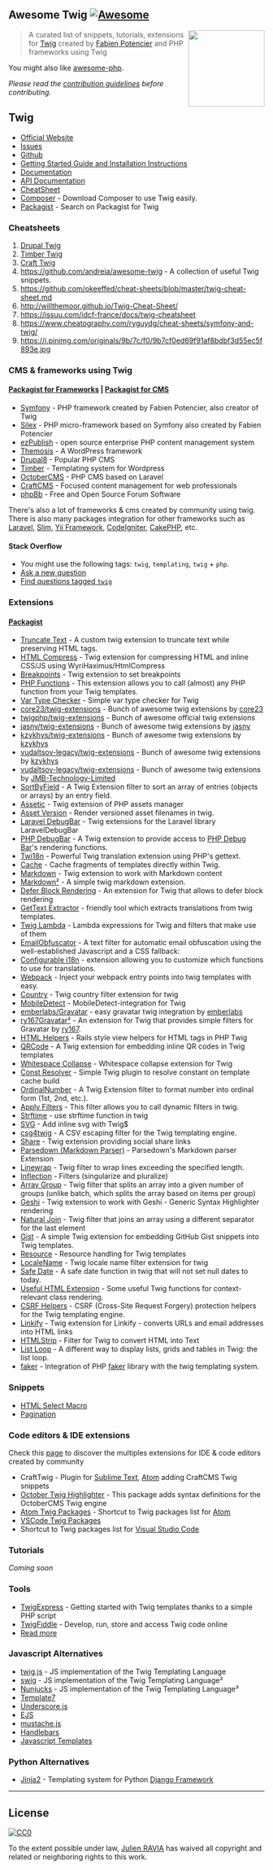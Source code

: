 ## Awesome Twig [![Awesome](https://cdn.rawgit.com/sindresorhus/awesome/d7305f38d29fed78fa85652e3a63e154dd8e8829/media/badge.svg)](https://github.com/sindresorhus/awesome)

[<img src="https://www.drupal.org/files/styles/grid-3/public/project-images/twig_1.png?itok=NFV7dbE1" align="right" width="150">](https://twig.symfony.com)

> A curated list of snippets, tutorials, extensions for [Twig](https://twig.symfony.com) created by [Fabien Potencier](http://fabien.potencier.org) and PHP frameworks using Twig

You might also like [awesome-php](https://github.com/ziadoz/awesome-php).

*Please read the [contribution guidelines](contributing.md) before contributing.*

## Twig

- [Official Website](https://twig.symfony.com)
- [Issues](https://github.com/twigphp/Twig/issues)
- [Github](https://github.com/twigphp/Twig)
- [Getting Started Guide and Installation Instructions](https://twig.symfony.com/doc/2.x/intro.html)
- [Documentation](https://twig.symfony.com/doc/2.x/)
- [API Documentation](https://twig.symfony.com/api/2.x/index.html)
- [CheatSheet](https://github.com/okeeffed/cheat-sheets/blob/master/twig-cheat-sheet.md)
- [Composer](https://github.com/composer/) - Download Composer to use Twig easily.
- [Packagist](https://packagist.org/?q=twig&p=0) - Search on Packagist for Twig 

### Cheatsheets
1. [Drupal Twig](https://www.drupal.org/docs/8/modules/twig-tweak/cheat-sheet-8x-2x)
2. [Timber Twig](https://timber.github.io/docs/guides/cheatsheet/)
3. [Craft Twig](http://shared.focus.build/craft-cheat-sheet/)
4. https://github.com/andreia/awesome-twig - A collection of useful Twig snippets.
5. https://github.com/okeeffed/cheat-sheets/blob/master/twig-cheat-sheet.md
6. http://willthemoor.github.io/Twig-Cheat-Sheet/
7. https://issuu.com/idcf-france/docs/twig-cheatsheet
8. https://www.cheatography.com/ryguydg/cheat-sheets/symfony-and-twig/
9. https://i.pinimg.com/originals/9b/7c/f0/9b7cf0ed69f91af8bdbf3d55ec5f893e.jpg

### CMS & frameworks using Twig 
#### [Packagist for Frameworks](https://packagist.org/?q=twig%20framework&p=0) | [Packagist for CMS](https://packagist.org/?q=twig%20cms&p=0)

- [Symfony](http://symfony.com/doc/current/templating.html) - PHP framework created by Fabien Potencier, also creator of Twig
- [Silex](https://silex.symfony.com/doc/2.0/providers/twig.html) - PHP micro-framework based on Symfony also created by Fabien Potencier
- [ezPublish](https://ez.no/fr) - open source enterprise PHP content management system
- [Themosis](https://framework.themosis.com/docs/master/twig/) - A WordPress framework
- [Drupal8](https://www.drupal.org/docs/8/theming/twig) - Popular PHP CMS
- [Timber](https://www.upstatement.com/timber/) - Templating system for Wordpress
- [OctoberCMS](https://octobercms.com/docs/markup/templating) - PHP CMS based on Laravel
- [CraftCMS](https://github.com/craftcms/docs/blob/v3/en/twig-primer.md) - Focused content management for web professionals
- [phpBb](https://www.phpbb.com) - Free and Open Source Forum Software

There's also a lot of frameworks & cms created by community using twig. There is also many packages integration for other frameworks such as [Laravel](https://laravel.com), [Slim](https://www.slimframework.com), [Yii Framework](https://www.yiiframework.com), [CodeIgniter](https://codeigniter.com), [CakePHP](https://cakephp.org), etc.

#### Stack Overflow

- You might use the following tags: `twig`, `templating`, `twig` + `php`.
- [Ask a new question](http://stackoverflow.com/questions/ask?tags=twig)
- [Find questions tagged `twig`](http://stackoverflow.com/questions/tagged/twig)

### Extensions
#### [Packagist](https://packagist.org/?q=twig%20extension&p=0)

- [Truncate Text](https://github.com/dzango/TwigTruncateExtension) - A custom twig extension to truncate text while preserving HTML tags.
- [HTML Compress](https://github.com/nochso/html-compress-twig) - Twig extension for compressing HTML and inline CSS/JS using WyriHaximus/HtmlCompress
- [Breakpoints](https://github.com/ajgarlag/AjglBreakpointTwigExtension) - Twig extension to set breakpoints
- [PHP Functions](https://github.com/umpirsky/twig-php-function) - This extension allows you to call (almost) any PHP function from your Twig templates.
- [Var Type Checker](https://github.com/trapvincenzo/var-type-check) - Simple var type checker for Twig
- [core23/twig-extensions](https://github.com/core23/twig-extensions) - Bunch of awesome twig extensions by [core23](https://github.com/core23)
- [twigphp/twig-extensions](https://github.com/twigphp/Twig-extensions) - Bunch of awesome official twig extensions
- [jasny/twig-extensions](https://github.com/jasny/twig-extensions) - Bunch of awesome twig extensions by [jasny](https://github.com/jasny)
- [kzykhys/twig-extensions](https://github.com/kzykhys/TwigExtensions) - Bunch of awesome twig extensions by [kzykhys](https://github.com/kzykhys)
- [vudaltsov-legacy/twig-extensions](https://github.com/vudaltsov-legacy/twig-extensions) - Bunch of awesome twig extensions by [kzykhys](https://github.com/kzykhys)
- [vudaltsov-legacy/twig-extensions](https://github.com/JMB-Technology-Limited/Twig-Extensions) - Bunch of awesome twig extensions by [JMB-Technology-Limited](https://github.com/JMB-Technology-Limited)
- [SortByField](https://github.com/victorhaggqvist/Twig-sort-by-field) - A Twig Extension filter to sort an array of entries (objects or arrays) by an entry field.
- [Assetic](https://github.com/kriswallsmith/assetic#twig) - Twig extension of PHP assets manager
- [Asset Version](https://github.com/ivoba/twig-asset-version-extension) - Render versioned asset filenames in twig.
- [Laravel DebugBar](https://github.com/barryvdh/laravel-debugbar#twig-integration) - Twig extensions for the Laravel library LaravelDebugBar
- [PHP DebugBar](https://github.com/bearlikelion/twig-debugbar) - A Twig extension to provide access to [PHP Debug Bar](https://github.com/maximebf/php-debugbar)'s rendering functions.
- [Twi18n](https://github.com/jhogervorst/Twi18n) - Powerful Twig translation extension using PHP's gettext.
- [Cache](https://github.com/twigphp/twig-cache-extension) - Cache fragments of templates directly within Twig.
- [Markdown](https://github.com/aptoma/twig-markdown) - Twig extension to work with Markdown content
- [Markdown²](https://github.com/jralph/Twig-Markdown) - A simple twig markdown extension.
- [Defer Block Rendering](https://github.com/rybakit/twig-deferred-extension) - An extension for Twig that allows to defer block rendering
- [GetText Extractor](https://packagist.org/packages/umpirsky/twig-gettext-extractor) - friendly tool which extracts translations from twig templates.
- [Twig Lambda](https://github.com/dpolac/twig-lambda) - Lambda expressions for Twig and filters that make use of them
- [EmailObfuscator](https://github.com/Propaganistas/Email-Obfuscator#twig) - A text filter for automatic email obfuscation using the well-established Javascript and a CSS fallback:
- [Configurable i18n](https://github.com/jaimeperez/twig-configurable-i18n) - extension allowing you to customize which functions to use for translations.
- [Webpack](https://github.com/fullpipe/twig-webpack-extension) - Inject your webpack entry points into twig templates with easy.
- [Country](https://github.com/alaczi/twig-country-extension) - Twig country filter extension for twig
- [MobileDetect](https://github.com/bes89/mobiledetect-twig-extension) - MobileDetect-integration for Twig
- [emberlabs/Gravatar](https://github.com/emberlabs/gravatarlib#twig-integration) -  easy gravatar twig integration by [emberlabs](https://github.com/emberlabs)
- [ry167Gravatar²](https://github.com/ry167/twig-gravatar) - An extension for Twig that provides simple filters for Gravatar by [ry167](https://github.com/ry167).
- [HTML Helpers](https://github.com/njh/twig-html-helpers) - Rails style view helpers for HTML tags in PHP Twig
- [QRCode](https://github.com/priotas/twig-qrcode-extension) - A Twig extension for embedding inline QR codes in Twig templates
- [Whitespace Collapse](https://github.com/MatTheCat/twig-whitespace-collapse-extension) - Whitespace collapse extension for Twig
- [Const Resolver](https://github.com/silentroach/twig-const-resolver) - Simple Twig plugin to resolve constant on template cache build
- [OrdinalNumber](https://github.com/fvozar/twig-ordinal-number-filter) - A Twig Extension filter to format number into ordinal form (1st, 2nd, etc.).
- [Apply Filters](https://github.com/marcj/twig-apply_filter-bundle) - This filter allows you to call dynamic filters in twig.
- [Strftime](https://github.com/teraone/twig-strftime-extension) - use strftime function in twig
- [SVG](https://github.com/manuelodelain/svg-twig-extension) - Add inline svg with Twig$
- [csg4twig](https://github.com/mbaynton/csv4twig) - A CSV escaping filter for the Twig templating engine.
- [Share](https://github.com/neemzy/share-extension) - Twig extension providing social share links
- [Parsedown (Markdown Parser)](https://github.com/parsedown/twig) - Parsedown's Markdown parser Extension
- [Linewrap](https://github.com/TechWilk/twig-linewrap) - Twig filter to wrap lines exceeding the specified length.
- [Inflection](https://github.com/davedevelopment/twig-inflection) - Filters (singularize and pluralize)
- [Array Group](https://github.com/cviebrock/twig-group) - Twig filter that splits an array into a given number of groups (unlike batch, which splits the array based on items per group)
- [Geshi](https://github.com/neilime/geshi-twig-extension) - Twig extension to work with Geshi - Generic Syntax Highlighter rendering
- [Natural Join](https://github.com/cviebrock/twig-natural-join) - Twig filter that joins an array using a different separator for the last element
- [Gist](https://github.com/dflydev/dflydev-github-gist-twig-extension) - A simple Twig extension for embedding GitHub Gist snippets into Twig templates.
- [Resource](https://github.com/phpconcur/twig-resource) - Resource handling for Twig templates
- [LocaleName](https://github.com/alaczi/twig-locale-name-extension) - Twig locale name filter extension for twig
- [Safe Date](https://github.com/vivait/twig-safe-date) - A safe date function in twig that will not set null dates to today.
- [Useful HTML Extension](https://github.com/jswhetstone/twig-extension) - Some useful Twig functions for context-relevant class rendering.
- [CSRF Helpers](https://github.com/schnittstabil/csrf-twig-helpers) - CSRF (Cross-Site Request Forgery) protection helpers for the Twig templating engine.
- [Linkify](https://github.com/manuelodelain/linkify-twig-extension) - Twig extension for Linkify - converts URLs and email addresses into HTML links
- [HTMLStrip](https://github.com/PurpleBooth/twig-htmlstrip) - Filter for Twig to convert HTML into Text 
- [List Loop](https://github.com/aaronadal/twig-list-loop) - A different way to display lists, grids and tables in Twig: the list loop.
- [faker](https://github.com/alanablett/twig-faker) - Integration of PHP [faker](https://github.com/fzaninotto/Faker) library with the twig templating system.

### Snippets

- [HTML Select Macro](https://gist.github.com/goreilly/5756bc2b5ef1ef8e33e3)
- [Pagination](https://gist.github.com/SimonSimCity/4594748)

### Code editors & IDE extensions

Check this [page](https://twig.symfony.com/doc/2.x/templates.html#ides-integration) to discover the multiples extensions for IDE & code editors created by community
- CraftTwig - Plugin for [Sublime Text](https://packagecontrol.io/packages/Craft-Twig), [Atom](https://atom.io/packages/craft-twig) adding CraftCMS Twig snippets
- [October Twig Highlighter](https://packagecontrol.io/packages/October%20Twig%20Highlighter) - This package adds syntax definitions for the OctoberCMS Twig engine
- [Atom Twig Packages](https://atom.io/packages/search?q=twig) - Shortcut to Twig packages list for [Atom](https://atom.io)
- [VSCode Twig Packages](https://marketplace.visualstudio.com/search?term=twig&target=VSCode&category=All%20categories&sortBy=Relevance) 
 - Shortcut to Twig packages list for [Visual Studio Code](https://code.visualstudio.com)

### Tutorials

_Coming soon_

### Tools

- [TwigExpress](https://github.com/kaliop/twig-express) - Getting started with Twig templates thanks to a simple PHP script
- [TwigFiddle](https://twigfiddle.com) - Develop, run, store and access Twig code online
- [Read more](https://timber.github.io/docs/getting-started/twig-tools/)

### Javascript Alternatives

- [twig.js](https://github.com/twigjs/twig.js) - JS implementation of the Twig Templating Language
- [swig](https://github.com/paularmstrong/swig) - JS implementation of the Twig Templating Language²
- [Nunjucks](http://mozilla.github.io/nunjucks/) - JS implementation of the Twig Templating Language³
- [Template7](http://idangero.us/template7/)
- [Underscore.js](http://underscorejs.org)
- [EJS](http://ejs.co/)
- [mustache.js](https://github.com/janl/mustache.js)
- [Handlebars](http://handlebarsjs.com)
- [Javascript Templates](https://blueimp.github.io/JavaScript-Templates/)

### Python Alternatives

- [Jinja2](http://jinja.pocoo.org/docs/2.10/) - Templating system for Python [Django Framework](https://www.djangoproject.com)

---

## License

[![CC0](https://licensebuttons.net/p/zero/1.0/88x31.png)](https://creativecommons.org/publicdomain/zero/1.0/)

To the extent possible under law, [Julien RAVIA](https://github.com/JulienRAVIA) has waived all copyright and related or neighboring rights to this work.
